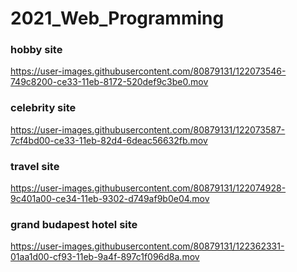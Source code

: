 # 2021_Web_Programming

### hobby site
https://user-images.githubusercontent.com/80879131/122073546-749c8200-ce33-11eb-8172-520def9c3be0.mov

### celebrity site
https://user-images.githubusercontent.com/80879131/122073587-7cf4bd00-ce33-11eb-82d4-6deac56632fb.mov

### travel site
https://user-images.githubusercontent.com/80879131/122074928-9c401a00-ce34-11eb-9302-d749af9b0e04.mov

### grand budapest hotel site
https://user-images.githubusercontent.com/80879131/122362331-01aa1d00-cf93-11eb-9a4f-897c1f096d8a.mov

